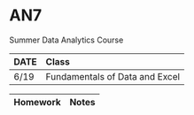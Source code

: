 # AN7
Summer  Data Analytics Course

|DATE|Class|
|:---|:----|
|6/19|Fundamentals of Data and Excel|

|Homework|Notes|
|:-------|:-----|

